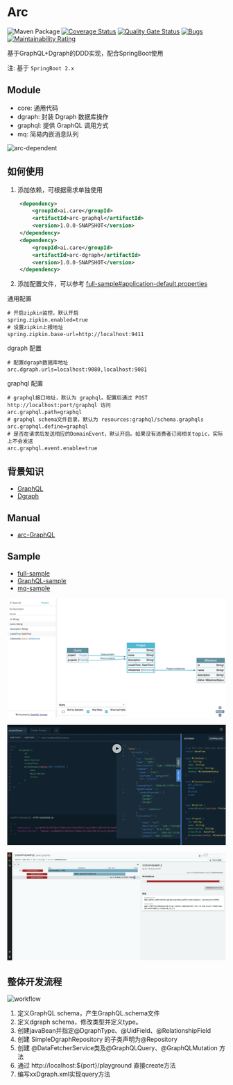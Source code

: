 # Arc

![Maven Package](https://github.com/YituHealthcare/Arc/workflows/Maven%20Package/badge.svg?branch=master) [![Coverage Status](https://coveralls.io/repos/github/YituHealthcare/Arc/badge.svg?branch=master)](https://coveralls.io/github/YituHealthcare/Arc?branch=master) [![Quality Gate Status](https://sonarcloud.io/api/project_badges/measure?project=YituHealthcare_Arc&metric=alert_status)](https://sonarcloud.io/dashboard?id=YituHealthcare_Arc) [![Bugs](https://sonarcloud.io/api/project_badges/measure?project=YituHealthcare_Arc&metric=bugs)](https://sonarcloud.io/dashboard?id=YituHealthcare_Arc) [![Maintainability Rating](https://sonarcloud.io/api/project_badges/measure?project=YituHealthcare_Arc&metric=sqale_rating)](https://sonarcloud.io/dashboard?id=YituHealthcare_Arc)

基于GraphQL+Dgraph的DDD实现，配合SpringBoot使用

注: 基于 `SpringBoot 2.x`

## Module 

- core: 通用代码
- dgraph: 封装 Dgraph 数据库操作
- graphql: 提供 GraphQL 调用方式
- mq: 简易内嵌消息队列

![arc-dependent](http://www.plantuml.com/plantuml/proxy?src=https://raw.githubusercontent.com/YituHealthcare/arc/master/doc/dependent.puml)

## 如何使用

1. 添加依赖，可根据需求单独使用

```xml
    <dependency>
        <groupId>ai.care</groupId>
        <artifactId>arc-graphql</artifactId>
        <version>1.0.0-SNAPSHOT</version>
    </dependency>
    <dependency>
        <groupId>ai.care</groupId>
        <artifactId>arc-dgraph</artifactId>
        <version>1.0.0-SNAPSHOT</version>
    </dependency>
```

2. 添加配置文件，可以参考 [full-sample#application-default.properties](./sample/full-sample/src/main/resources/application-default.properties)

通用配置

```properties
# 开启zipkin监控，默认开启
spring.zipkin.enabled=true
# 设置zipkin上报地址
spring.zipkin.base-url=http://localhost:9411
```

dgraph 配置

```properties
# 配置dgraph数据库地址
arc.dgraph.urls=localhost:9080,localhost:9081
```

graphql 配置

```properties
# graphql接口地址，默认为 graphql。配置后通过 POST http://localhost:port/graphql 访问
arc.graphql.path=graphql
# graphql schema文件目录，默认为 resources:graphql/schema.graphqls
arc.graphql.define=graphql
# 是否在请求后发送相应的DomainEvent，默认开启。如果没有消费者订阅相关topic，实际上不会发送
arc.graphql.event.enable=true
```
    
## 背景知识

- [GraphQL](./doc/GraphQL.md)
- [Dgraph](./doc/Dgraph.md)

## Manual

- [arc-GraphQL](./GraphQL/README.md)

## Sample

- [full-sample](./sample/full-sample)
- [GraphQL-sample](./sample/GraphQL-sample)
- [mq-sample](./sample/mq-sample)

![voyager](./doc/voyager.jpeg)

![playground](./doc/playground.jpeg)

![zipkin](./doc/zipkin.jpeg)

## 整体开发流程

![workflow](http://www.plantuml.com/plantuml/proxy?src=https://raw.githubusercontent.com/YituHealthcare/arc/master/doc/workflow.puml)

1. 定义GraphQL schema，产生GraphQL.schema文件
2. 定义dgraph schema，修改类型并定义type。
3. 创建javaBean并指定@DgraphType、@UidField、@RelationshipField
4. 创建 SimpleDgraphRepository 的子类声明为@Repository
5. 创建 @DataFetcherService类及@GraphQLQuery、@GraphQLMutation 方法
6. 通过 http://localhost:${port}/playground 直接create方法
7. 编写xxDgraph.xml实现query方法
